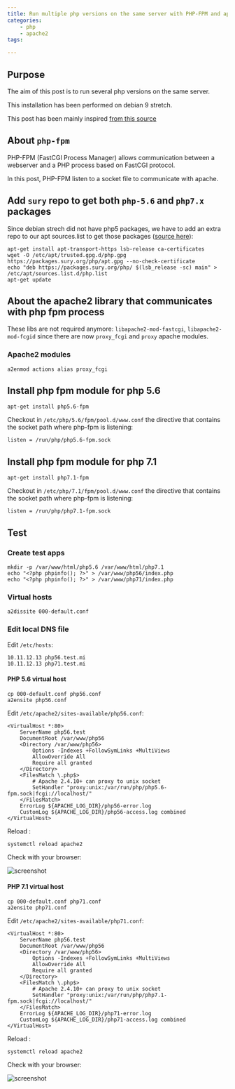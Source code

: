 ```yaml
---
title: Run multiple php versions on the same server with PHP-FPM and apache2
categories:
    - php
    - apache2
tags:

---
```

## Purpose

The aim of this post is to run several php versions on the same server.

This installation has been performed on debian 9 stretch.

This post has been mainly inspired [from this source](https://tecadmin.net/install-multiple-php-version-apache-ubuntu/)

## About `php-fpm`

PHP-FPM (FastCGI Process Manager) allows communication between a webserver and a PHP process based on FastCGI protocol.

In this post, PHP-FPM listen to a socket file to communicate with apache.


## Add `sury` repo to get both `php-5.6` and `php7.x` packages

Since debian strech did not have php5 packages, we have to add an extra repo to our apt sources.list to get those packages ([source here](https://stackoverflow.com/questions/46378017/install-php5-6-in-debian-9)):

    apt-get install apt-transport-https lsb-release ca-certificates
    wget -O /etc/apt/trusted.gpg.d/php.gpg https://packages.sury.org/php/apt.gpg --no-check-certificate
    echo "deb https://packages.sury.org/php/ $(lsb_release -sc) main" > /etc/apt/sources.list.d/php.list
    apt-get update
    
## About the apache2 library that communicates with php fpm process     
    
These libs are not required anymore: `libapache2-mod-fastcgi`, `libapache2-mod-fcgid` since there are now `proxy_fcgi` and `proxy` apache modules.
    
### Apache2 modules  
    
    a2enmod actions alias proxy_fcgi

## Install php fpm module for php 5.6    

    apt-get install php5.6-fpm
    
Checkout in `/etc/php/5.6/fpm/pool.d/www.conf` the directive that contains the socket path where php-fpm is listening: 
    
    listen = /run/php/php5.6-fpm.sock

## Install php fpm module for php 7.1
     
    apt-get install php7.1-fpm

Checkout in `/etc/php/7.1/fpm/pool.d/www.conf` the directive that contains the socket path where php-fpm is listening: 
    
    listen = /run/php/php7.1-fpm.sock
        
## Test    

### Create test apps

    mkdir -p /var/www/html/php5.6 /var/www/html/php7.1
    echo "<?php phpinfo(); ?>" > /var/www/php56/index.php
    echo "<?php phpinfo(); ?>" > /var/www/php71/index.php
    
### Virtual hosts

    a2dissite 000-default.conf    

### Edit local DNS file

Edit `/etc/hosts`:

    10.11.12.13 php56.test.mi
    10.11.12.13 php71.test.mi
    
#### PHP 5.6 virtual host

    cp 000-default.conf php56.conf 
    a2ensite php56.conf
    
Edit `/etc/apache2/sites-available/php56.conf`:

    <VirtualHost *:80>
        ServerName php56.test
        DocumentRoot /var/www/php56
        <Directory /var/www/php56>
            Options -Indexes +FollowSymLinks +MultiViews
            AllowOverride All
            Require all granted
        </Directory>
        <FilesMatch \.php$>
            # Apache 2.4.10+ can proxy to unix socket
            SetHandler "proxy:unix:/var/run/php/php5.6-fpm.sock|fcgi://localhost/"
        </FilesMatch>
        ErrorLog ${APACHE_LOG_DIR}/php56-error.log
        CustomLog ${APACHE_LOG_DIR}/php56-access.log combined
    </VirtualHost>
    
Reload :

    systemctl reload apache2    
    
    
Check with your browser:

![screenshot](/images/multiple-php-versions/56.png)
    

#### PHP 7.1 virtual host    

    cp 000-default.conf php71.conf
    a2ensite php71.conf
    
Edit `/etc/apache2/sites-available/php71.conf`:

    <VirtualHost *:80>
        ServerName php56.test
        DocumentRoot /var/www/php56
        <Directory /var/www/php56>
            Options -Indexes +FollowSymLinks +MultiViews
            AllowOverride All
            Require all granted
        </Directory>
        <FilesMatch \.php$>
            # Apache 2.4.10+ can proxy to unix socket
            SetHandler "proxy:unix:/var/run/php/php7.1-fpm.sock|fcgi://localhost/"
        </FilesMatch>
        ErrorLog ${APACHE_LOG_DIR}/php71-error.log
        CustomLog ${APACHE_LOG_DIR}/php71-access.log combined
    </VirtualHost>    
    
Reload :

    systemctl reload apache2    
    
    
Check with your browser:

![screenshot](/images/multiple-php-versions/71.png)    
